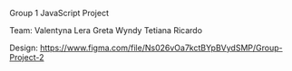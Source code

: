 Group 1 JavaScript Project

Team:
Valentyna
Lera
Greta
Wyndy
Tetiana
Ricardo

Design: https://www.figma.com/file/Ns026vOa7kctBYpBVydSMP/Group-Project-2
